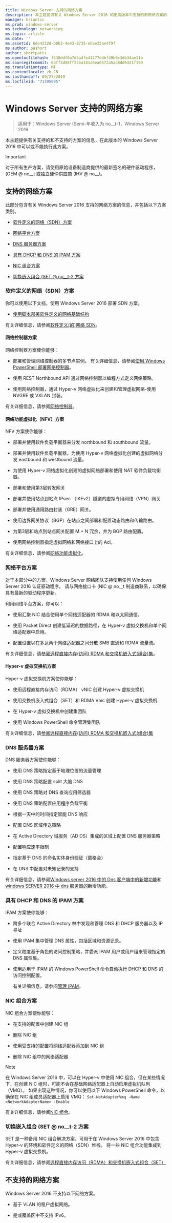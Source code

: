 ```yaml
---
title: Windows Server 支持的网络方案
description: 本主题提供有关 Windows Server 2016 和更高版本中支持的新网络方案的信息
manager: brianlic
ms.prod: windows-server
ms.technology: networking
ms.topic: article
ms.date: ''
ms.assetid: 6de4232d-b0b3-4e43-8735-ebae35ae4f9f
ms.author: pashort
author: shortpatti
ms.openlocfilehash: f338ddf0a7d3a4fe41277ddbf49b0c3db34ae11b
ms.sourcegitcommit: 6aff3d88ff22ea141a6ea6572a5ad8dd6321f199
ms.translationtype: MT
ms.contentlocale: zh-CN
ms.lasthandoff: 09/27/2019
ms.locfileid: "71395695"
---
```

# <a name="windows-server-supported-networking-scenarios"></a>Windows Server 支持的网络方案

>适用于：Windows Server \(Semi-年收入为 no__t-1，Windows Server 2016

本主题提供有关支持的和不支持的方案的信息，在此版本的 Windows Server 2016 中可以或不能执行此方案。  
>[!IMPORTANT]
>对于所有生产方案，请使用原始设备制造商提供的最新签名的硬件驱动程序，\(OEM @ no__t 或独立硬件供应商 \(IHV @ no__t。
  
## <a name="bkmk_supp"></a>支持的网络方案

此部分包含有关 Windows Server 2016 支持的网络方案的信息，并包括以下方案类别。  
  
-   [软件定义的网络（SDN）方案](#bkmk_sdn)  
  
-   [网络平台方案](#bkmk_netp)  
  
-   [DNS 服务器方案](#bkmk_dns)  
  
-   [具有 DHCP 和 DNS 的 IPAM 方案](#bkmk_ipam)  
  
-   [NIC 组合方案](#bkmk_nicteam)

- [切换嵌入组合 \(SET @ no__t-2 方案](#bkmk_set)
  
### <a name="bkmk_sdn"></a>软件定义的网络（SDN）方案
 
你可以使用以下文档，使用 Windows Server 2016 部署 SDN 方案。  
  
  
-   [使用脚本部署软件定义的网络基础结构](sdn/deploy/Deploy-a-Software-Defined-Network-infrastructure-using-scripts.md)  
  
有关详细信息，请参阅[软件定义&#40;的&#41;网络 SDN](sdn/software-defined-networking.md)。  
  
#### <a name="bkmk_netc"></a>网络控制器方案

网络控制器方案使你能够：  
  
-   部署和管理网络控制器的多节点实例。 有关详细信息，请参阅[使用 Windows PowerShell 部署网络控制器](sdn/deploy/Deploy-Network-Controller-using-Windows-PowerShell.md)。  
  
-   使用 REST Northbound API 通过网络控制器以编程方式定义网络策略。  
  
-   使用网络控制器，通过 Hyper-v 网络虚拟化来创建和管理虚拟网络-使用 NVGRE 或 VXLAN 封装。  
  
有关详细信息，请参阅[网络控制器](sdn/technologies/network-controller/Network-Controller.md)。  
  
#### <a name="bkmk_netf"></a>网络功能虚拟化（NFV）方案  
NFV 方案使你能够：  
  
-   部署并使用软件负载平衡器来分发 northbound 和 southbound 流量。  
  
-   部署并使用软件负载平衡器，为使用 Hyper-v 网络虚拟化创建的虚拟网络分发 eastbound 和 westbound 流量。  
  
-   为使用 Hyper-v 网络虚拟化创建的虚拟网络部署和使用 NAT 软件负载均衡器。  
  
-   部署和使用第3层转发网关  
  
-   部署并使用站点到站点 IPsec （IKEv2）隧道的虚拟专用网络（VPN）网关  
  
-   部署并使用通用路由封装（GRE）网关。  
  
-   使用边界网关协议（BGP）在站点之间部署和配置动态路由和传输路由。  
  
-   为第3层和站点到站点网关配置 M + N 冗余，并为 BGP 路由配置。  
  
-   使用网络控制器指定虚拟网络和网络接口上的 Acl。  
  
有关详细信息，请参阅[网络功能虚拟化](sdn/technologies/network-function-virtualization/Network-Function-Virtualization.md)。  
  
### <a name="bkmk_netp"></a>网络平台方案

对于本部分中的方案，Windows Server 网络团队支持使用任何 Windows Server 2016 认证驱动程序。 请与网络接口卡 \(NIC @ no__t 制造商联系，以确保具有最新的驱动程序更新。
  
利用网络平台方案，你可以：  
  
-   使用汇聚 NIC 结合使用单个网络适配器的 RDMA 和以太网通信。  
  
-   使用 Packet Direct 创建低延迟的数据路径，在 Hyper-v 虚拟交换机和单个网络适配器中启用。  
  
-   配置设置以在多达两个网络适配器之间分散 SMB 直通和 RDMA 流量流。  
  
有关详细信息，请[参阅远程直接内存&#40;访问&#41; RDMA 和交换机嵌入式&#40;组合&#41;集](../virtualization/hyper-v-virtual-switch/RDMA-and-Switch-Embedded-Teaming.md)。  
  
#### <a name="bkmk_switch"></a>Hyper-v 虚拟交换机方案

Hyper-v 虚拟交换机方案使你能够：  
  
-   使用远程直接内存访问（RDMA） vNIC 创建 Hyper-v 虚拟交换机  
  
-   使用交换机嵌入式组合（SET）和 RDMA Vnic 创建 Hyper-v 虚拟交换机  
  
-   在 Hyper-v 虚拟交换机中创建集团队  
  
-   使用 Windows PowerShell 命令管理集团队  
  
有关详细信息，请[参阅远程直接内存&#40;访问&#41; RDMA 和交换机嵌入式&#40;组合&#41;集](../virtualization/hyper-v-virtual-switch/RDMA-and-Switch-Embedded-Teaming.md)  
  
### <a name="bkmk_dns"></a>DNS 服务器方案

DNS 服务器方案使你能够：  
  
-   使用 DNS 策略指定基于地理位置的流量管理  
  
-   使用 DNS 策略配置 split 大脑 DNS  
  
-   使用 DNS 策略对 DNS 查询应用筛选器  
  
-   使用 DNS 策略配置应用程序负载平衡  
  
-   根据一天中的时间指定智能 DNS 响应  
  
-   配置 DNS 区域传送策略  
  
-   在 Active Directory 域服务（AD DS）集成的区域上配置 DNS 服务器策略  
  
-   配置响应速率限制  
  
-   指定基于 DNS 的命名实体身份验证（窗格会）  
  
-   在 DNS 中配置对未知记录的支持  
  
有关详细信息，请参阅[Windows server 2016 中的 Dns 客户端中的新增功能](dns/What-s-New-in-DNS-Client.md)和[windows SERVER 2016 中 dns 服务器的](dns/What-s-New-in-DNS-Server.md)新增功能。  
  
### <a name="bkmk_ipam"></a>具有 DHCP 和 DNS 的 IPAM 方案

IPAM 方案使你能够：  
  
-   跨多个联合 Active Directory 林中发现和管理 DNS 和 DHCP 服务器以及 IP 寻址  
  
-   使用 IPAM 集中管理 DNS 属性，包括区域和资源记录。  
  
-   定义粒度基于角色的访问控制策略，并委派 IPAM 用户或用户组来管理指定的 DNS 属性集。  
  
-   使用适用于 IPAM 的 Windows PowerShell 命令自动执行 DHCP 和 DNS 的访问控制配置。  
  
    有关详细信息，请参阅[管理 IPAM](technologies/ipam/Manage-IPAM.md)。  
  
### <a name="bkmk_nicteam"></a>NIC 组合方案

NIC 组合方案使你能够：  
  
-   在支持的配置中创建 NIC 组  
  
-   删除 NIC 组  
  
-   使用受支持的配置将网络适配器添加到 NIC 组  
  
-   删除 NIC 组中的网络适配器  
  
> [!NOTE]  
> 在 Windows Server 2016 中，可以在 Hyper-v 中使用 NIC 组合，但在某些情况下，在创建 NIC 组时，可能不会在基础网络适配器上自动启用虚拟机队列（VMQ）。 如果出现这种情况，你可以使用以下 Windows PowerShell 命令，以确保在 NIC 组成员适配器上启用 VMQ： `Set-NetAdapterVmq -Name <NetworkAdapterName> -Enable`  

有关详细信息，请参阅[NIC 组合](technologies/nic-teaming/NIC-Teaming.md)。 

### <a name="bkmk_set"></a>切换嵌入组合 \(SET @ no__t-2 方案

SET 是一种备用 NIC 组合解决方案，可用于在 Windows Server 2016 中包含 Hyper-v 的环境和软件定义的网络（SDN）堆栈。 将一些 NIC 组合功能集成到 Hyper-v 虚拟交换机。 

有关详细信息，请参阅[远程直接内存访问（RDMA）和交换机嵌入式组合（SET）](https://technet.microsoft.com/windows-server-docs/networking/technologies/hyper-v-virtual-switch/rdma-and-switch-embedded-teaming)
  
 
  
## <a name="bkmk_unsupp"></a>不支持的网络方案  
Windows Server 2016 不支持以下网络方案。  
  
-   基于 VLAN 的租户虚拟网络。  
  
-   是或覆盖区中不支持 IPv6。  
  


